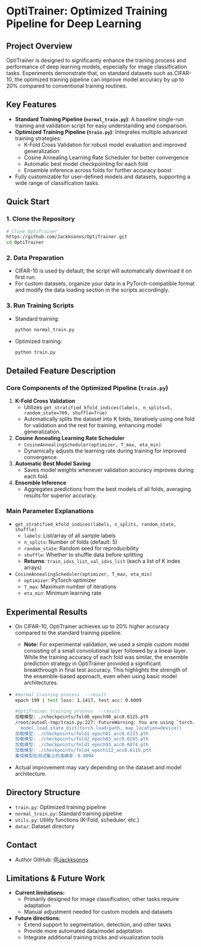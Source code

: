 # OptiTrainer: Optimized Training Pipeline for Deep Learning

## Project Overview

OptiTrainer is designed to significantly enhance the training process and performance of deep learning models, especially for image classification tasks. Experiments demonstrate that, on standard datasets such as CIFAR-10, the optimized training pipeline can improve model accuracy by up to 20% compared to conventional training routines.

## Key Features

- **Standard Training Pipeline (`normal_train.py`)**: A baseline single-run training and validation script for easy understanding and comparison.
- **Optimized Training Pipeline (`train.py`)**: Integrates multiple advanced training strategies:
  - K-Fold Cross Validation for robust model evaluation and improved generalization
  - Cosine Annealing Learning Rate Scheduler for better convergence
  - Automatic best model checkpointing for each fold
  - Ensemble inference across folds for further accuracy boost
- Fully customizable for user-defined models and datasets, supporting a wide range of classification tasks.

## Quick Start

### 1. Clone the Repository

```bash
# Clone OptiTrainer
https://github.com/Jackksonns/OptiTrainer.git
cd OptiTrainer
```

### 2. Data Preparation

- CIFAR-10 is used by default; the script will automatically download it on first run.
- For custom datasets, organize your data in a PyTorch-compatible format and modify the data loading section in the scripts accordingly.

### 3. Run Training Scripts

- Standard training:

  ```bash
  python normal_train.py
  ```

- Optimized training:

  ```bash
  python train.py
  ```

## Detailed Feature Description

### Core Components of the Optimized Pipeline (`train.py`)

1. **K-Fold Cross Validation**
   - Utilizes `get_stratified_kfold_indices(labels, n_splits=5, random_state=709, shuffle=True)`
   - Automatically splits the dataset into K folds, iteratively using one fold for validation and the rest for training, enhancing model generalization.
2. **Cosine Annealing Learning Rate Scheduler**
   - `CosineAnnealingScheduler(optimizer, T_max, eta_min)`
   - Dynamically adjusts the learning rate during training for improved convergence.
3. **Automatic Best Model Saving**
   - Saves model weights whenever validation accuracy improves during each fold.
4. **Ensemble Inference**
   - Aggregates predictions from the best models of all folds, averaging results for superior accuracy.

### Main Parameter Explanations

- `get_stratified_kfold_indices(labels, n_splits, random_state, shuffle)`
  - `labels`: List/array of all sample labels
  - `n_splits`: Number of folds (default: 5)
  - `random_state`: Random seed for reproducibility
  - `shuffle`: Whether to shuffle data before splitting
  - **Returns**: `train_idxs_list`, `val_idxs_list` (each a list of K index arrays)
- `CosineAnnealingScheduler(optimizer, T_max, eta_min)`
  - `optimizer`: PyTorch optimizer
  - `T_max`: Maximum number of iterations
  - `eta_min`: Minimum learning rate


## Experimental Results

- On CIFAR-10, OptiTrainer achieves up to 20% higher accuracy compared to the standard training pipeline.

  - **Note:** For experimental validation, we used a simple custom model consisting of a small convolutional layer followed by a linear layer. While the training accuracy of each fold was similar, the ensemble prediction strategy in OptiTrainer provided a significant breakthrough in final test accuracy. This highlights the strength of the ensemble-based approach, even when using basic model architectures.

- ```bash
  #mormal training process  --result
  epoch 199 | test loss: 1.1417, test acc: 0.6009
  
  #OptiTrainer training process  --result
  加载模型: ./checkpoints/fold0_epoch90_acc0.6125.pth
  /root/autodl-tmp/train.py:227: FutureWarning: You are using `torch.load` with `weights_only=False` (the current default value), which uses the default pickle module implicitly. It is possible to construct malicious pickle data which will execute arbitrary code during unpickling (See https://github.com/pytorch/pytorch/blob/main/SECURITY.md#untrusted-models for more details). In a future release, the default value for `weights_only` will be flipped to `True`. This limits the functions that could be executed during unpickling. Arbitrary objects will no longer be allowed to be loaded via this mode unless they are explicitly allowlisted by the user via `torch.serialization.add_safe_globals`. We recommend you start setting `weights_only=True` for any use case where you don't have full control of the loaded file. Please open an issue on GitHub for any issues related to this experimental feature.
    model.load_state_dict(torch.load(path, map_location=device))
  加载模型: ./checkpoints/fold1_epoch81_acc0.6133.pth
  加载模型: ./checkpoints/fold2_epoch83_acc0.6245.pth
  加载模型: ./checkpoints/fold3_epoch93_acc0.6074.pth
  加载模型: ./checkpoints/fold4_epoch112_acc0.6115.pth
  集成模型在测试集上的准确率：0.8094
  ```

- Actual improvement may vary depending on the dataset and model architecture.

## Directory Structure

- `train.py`: Optimized training pipeline
- `normal_train.py`: Standard training pipeline
- `utils.py`: Utility functions (K-Fold, scheduler, etc.)
- `data/`: Dataset directory

## Contact

- Author GitHub: [@Jackksonns](https://github.com/Jackksonns)

## Limitations & Future Work

- **Current limitations:**
  - Primarily designed for image classification; other tasks require adaptation
  - Manual adjustment needed for custom models and datasets
- **Future directions:**
  - Extend support to segmentation, detection, and other tasks
  - Provide more automated data/model adaptation
  - Integrate additional training tricks and visualization tools

